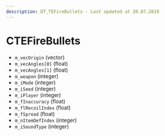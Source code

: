 ```yaml
---
description: DT_TEFireBullets - Last updated at 20.07.2019
---
```


# CTEFireBullets


* `m_vecOrigin` (vector)
* `m_vecAngles[0]` (float)
* `m_vecAngles[1]` (float)
* `m_weapon` (integer)
* `m_iMode` (integer)
* `m_iSeed` (integer)
* `m_iPlayer` (integer)
* `m_fInaccuracy` (float)
* `m_flRecoilIndex` (float)
* `m_fSpread` (float)
* `m_nItemDefIndex` (integer)
* `m_iSoundType` (integer)